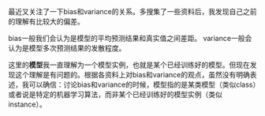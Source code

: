 最近又关注了一下bias和variance的关系。多搜集了一些资料后，我发现自己之前的理解有比较大的偏差。

bias一般我们会认为是模型的平均预测结果和真实值之间差距。
variance一般会认为是模型多次预测结果的发散程度。

这里的**模型**我一直理解为一个模型实例，也就是某个已经训练好的模型。但现在发现这个理解是有问题的。根据各资料上对bias和variance的观点，虽然没有明确表述，我可以确信：讨论bias和variance的时候，模型指的是某类模型（类似class）或者说是特定的机器学习算法，而非某个已经训练好的模型实例（类似instance）。